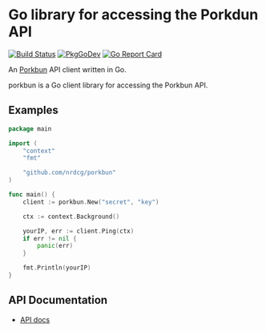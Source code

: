 # Go library for accessing the Porkdun API

[![Build Status](https://github.com/nrdcg/porkbun/workflows/Main/badge.svg?branch=master)](https://github.com/nrdcg/porkbun/actions)
[![PkgGoDev](https://pkg.go.dev/badge/github.com/nrdcg/porkbun)](https://pkg.go.dev/github.com/nrdcg/porkbun)
[![Go Report Card](https://goreportcard.com/badge/github.com/nrdcg/porkbun)](https://goreportcard.com/report/github.com/nrdcg/porkbun)

An [Porkbun](https://porkbun.com) API client written in Go.

porkbun is a Go client library for accessing the Porkbun API.

## Examples

```go
package main

import (
	"context"
	"fmt"

	"github.com/nrdcg/porkbun"
)

func main() {
	client := porkbun.New("secret", "key")

	ctx := context.Background()

	yourIP, err := client.Ping(ctx)
	if err != nil {
		panic(err)
	}

	fmt.Println(yourIP)
}
```

## API Documentation

- [API docs](https://porkbun.com/api/json/v3/documentation)
